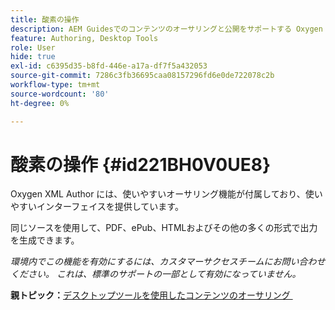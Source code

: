 ```yaml
---
title: 酸素の操作
description: AEM Guidesでのコンテンツのオーサリングと公開をサポートする Oxygen XML Editor について説明します。
feature: Authoring, Desktop Tools
role: User
hide: true
exl-id: c6395d35-b8fd-446e-a17a-df7f5a432053
source-git-commit: 7286c3fb36695caa08157296fd6e0de722078c2b
workflow-type: tm+mt
source-wordcount: '80'
ht-degree: 0%

---
```


# 酸素の操作 {#id221BH0V0UE8}

Oxygen XML Author には、使いやすいオーサリング機能が付属しており、使いやすいインターフェイスを提供しています。

同じソースを使用して、PDF、ePub、HTMLおよびその他の多くの形式で出力を生成できます。

*環境内でこの機能を有効にするには、カスタマーサクセスチームにお問い合わせください。 これは、標準のサポートの一部として有効になっていません。*

**親トピック：**&#x200B;[&#x200B; デスクトップツールを使用したコンテンツのオーサリング &#x200B;](author-desktop-tools.md)
